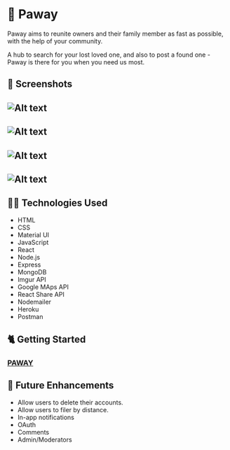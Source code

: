 # :paw_prints: Paway

Paway aims to reunite owners and their family member as fast as possible, with the help of your community.

A hub to search for your lost loved one, and also to post a found one - Paway is there for you when you need us most. 


## :whale: Screenshots

![Alt text](https://github.com/klynnyang/pet-tracker/blob/master/GithubScreenshots/LandingPage.png?raw=true)
---
![Alt text](https://github.com/klynnyang/pet-tracker/blob/master/GithubScreenshots/AuthPage.png?raw=true)
---
![Alt text](https://github.com/klynnyang/pet-tracker/blob/master/GithubScreenshots/ReportPage.png?raw=true)
---
![Alt text](https://github.com/klynnyang/pet-tracker/blob/master/GithubScreenshots/SearchPage.png?raw=true)
---

## :service_dog: Technologies Used 

- HTML
- CSS
- Material UI
- JavaScript
- React
- Node.js
- Express
- MongoDB
- Imgur API
- Google MAps API
- React Share API
- Nodemailer
- Heroku
- Postman

## :cat2: Getting Started 

### [PAWAY](https://paway.herokuapp.com/)

## :llama: Future Enhancements

- Allow users to delete their accounts.
- Allow users to filer by distance.
- In-app notifications
- OAuth
- Comments
- Admin/Moderators
